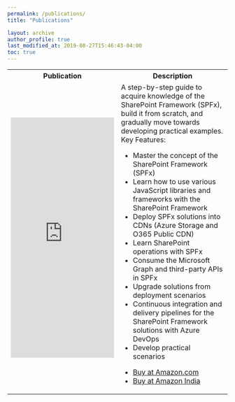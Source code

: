 ```yaml
---
permalink: /publications/
title: "Publications"

layout: archive
author_profile: true
last_modified_at: 2019-08-27T15:46:43-04:00
toc: true
---
```


<table>
    <tr>
        <th><b>Publication</b></th>
        <th><b>Description</b></th>
    </tr>
    <tr>
        <td width="50%">
            <iframe type="text/html" width="336" height="550" frameborder="0" allowfullscreen style="max-width:100%" src="https://read.amazon.in/kp/card?asin=B0822SS97K&preview=newtab&linkCode=kpe&ref_=cm_sw_r_kb_dp_3J6hFbWKZRDQ4" ></iframe>
        </td>
        <td>
            A step-by-step guide to acquire knowledge of the SharePoint Framework (SPFx), build it from scratch, and gradually move towards developing practical examples.
            <br/>
            Key Features:
            <ul>
                <li>Master the concept of the SharePoint Framework (SPFx)</li>
                <li>Learn how to use various JavaScript libraries and frameworks with the SharePoint Framework</li>
                <li>Deploy SPFx solutions into CDNs (Azure Storage and O365 Public CDN)</li>
                <li>Learn SharePoint operations with SPFx</li>
                <li>Consume the Microsoft Graph and third-party APIs in SPFx</li>
                <li>Upgrade solutions from deployment scenarios</li>
                <li>Continuous integration and delivery pipelines for the SharePoint Framework solutions with Azure DevOps</li>
                <li>Develop practical scenarios</li>
            </ul>
            <ul>
                <li>
                    <a href="https://www.amazon.com/Mastering-Sharepoint-Framework-Easy-Follow/dp/938932887X/" target="_blank">Buy at Amazon.com</a>                    
                </li>
                <li>
                    <a href="https://www.amazon.in/Mastering-Sharepoint-Framework-Easy-Follow/dp/938932887X" target="_blank">Buy at Amazon India</a>
                </li>
            </ul>            
        </td>
    </tr>
</table>
